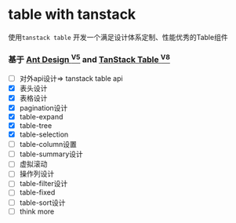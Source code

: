 # table with tanstack
使用`tanstack table` 开发一个满足设计体系定制、性能优秀的Table组件
### __基于 [ Ant Design <sup>V5</sup>](https://ant.design/index-cn) and [TanStack Table <sup>V8</sup>](https://tanstack.com/table/v8)__

- [ ] 对外api设计=> tanstack table api
- [X] 表头设计
- [X] 表格设计
- [X] pagination设计
- [X] table-expand
- [X] table-tree
- [X] table-selection
- [ ] table-column设置
- [ ] table-summary设计
- [ ] 虚拟滚动
- [ ] 操作列设计
- [ ] table-filter设计
- [ ] table-fixed
- [ ] table-sort设计
- [ ] think more
